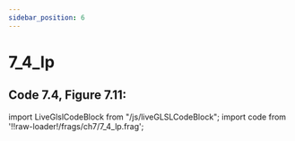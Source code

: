 ```yaml
---
sidebar_position: 6
---
```


# 7_4_lp
## Code 7.4, Figure 7.11: 

import LiveGlslCodeBlock from "/js/liveGLSLCodeBlock";
import code from '!!raw-loader!/frags/ch7/7_4_lp.frag';

<LiveGlslCodeBlock fragName='7_4_lp.frag' fragCode={code} />
